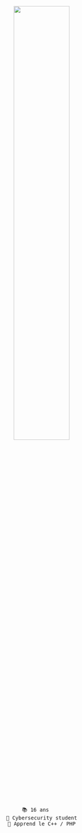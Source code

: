 <div align="center">
<img src="https://readme-typing-svg.demolab.com/?font=Roboto+Slab&pause=1000&color=0e37eff&center=true&random=true&lines=Etudiant+en+Cybersec+,16 ans;%26+Maîtrise le Python,+Javascript,+Html,+CSS" width="55%" />
<br><br>
<pre>
📚 16 ans    
📰 Cybersecurity student
🔎 Apprend le C++ / PHP
</pre>
</div>
